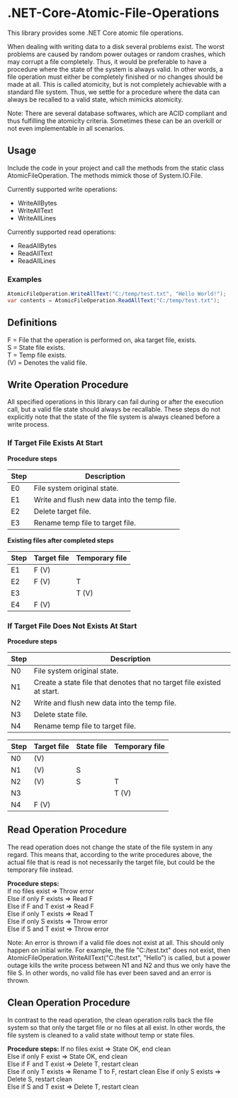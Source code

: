 # .NET-Core-Atomic-File-Operations
This library provides some .NET Core atomic file operations.

When dealing with writing data to a disk several problems exist.
The worst problems are caused by random power outages or random crashes, 
which may corrupt a file completely. Thus, it would be preferable to have
a procedure where the state of the system is always valid. In other words,
a file operation must either be completely finished or no changes should be
made at all. This is called atomicity, but is not completely achievable with
a standard file system. Thus, we settle for a procedure where the data can
always be recalled to a valid state, which mimicks atomicity.

Note: There are several database softwares, which are ACID compliant and thus
fulfilling the atomicity criteria. Sometimes these can be an overkill or not 
even implementable in all scenarios. 



## Usage
Include the code in your project and call the methods from the static class AtomicFileOperation.
The methods mimick those of System.IO.File.

Currently supported write operations:
+ WriteAllBytes
+ WriteAllText
+ WriteAllLines

Currently supported read operations:
+ ReadAllBytes
+ ReadAllText
+ ReadAllLines

### Examples
```cs
AtomicFileOperation.WriteAllText("C:/temp/test.txt", "Hello World!");
var contents = AtomicFileOperation.ReadAllText("C:/temp/test.txt");
```

## Definitions
F = File that the operation is performed on, aka target file, exists.  
S = State file exists.  
T = Temp file exists.  
(V) = Denotes the valid file.  

## Write Operation Procedure
All specified operations in this library can fail during or after the execution
call, but a valid file state should always be recallable. These steps do not explicitly
note that the state of the file system is always cleaned before a write process.

### If Target File Exists At Start
**Procedure steps**

| Step | Description                                      |
|------|--------------------------------------------------|
| E0   | File system original state.                      |
| E1   | Write and flush new data into the temp file.     |
| E2   | Delete target file.                              |
| E3   | Rename temp file to target file.                 |

**Existing files after completed steps**

| Step | Target file | Temporary file |
|------|-------------|----------------|
| E1   | F (V)       |                |
| E2   | F (V)       | T              |
| E3   |             | T (V)          |
| E4   | F (V)       |                |

### If Target File Does Not Exists At Start
**Procedure steps**

| Step | Description                                                                |
|------|----------------------------------------------------------------------------|
| N0   | File system original state.                                                |
| N1   | Create a state file that denotes that no target file existed at start.     |
| N2   | Write and flush new data into the temp file.                               |
| N3   | Delete state file.                                                         |
| N4   | Rename temp file to target file.                                           |

| Step | Target file | State file | Temporary file |
|------|-------------|------------|----------------|
| N0   | (V)         |            |                |
| N1   | (V)         | S          |                |
| N2   | (V)         | S          | T              |
| N3   |             |            | T (V)          |
| N4   | F (V)       |            |                |

## Read Operation Procedure
The read operation does not change the state of the file system in any regard.
This means that, according to the write procedures above, the actual file that
is read is not necessarily the target file, but could be the temporary file 
instead.

**Procedure steps:**  
If no files exist => Throw error  
Else if only F exists => Read F  
Else if F and T exist => Read F  
Else if only T exists => Read T  
Else if only S exists => Throw error  
Else if S and T exist => Throw error  

Note: An error is thrown if a valid file does not exist at all. This should
only happen on initial write. For example, the file "C:/test.txt" does not exist,
then AtomicFileOperation.WriteAllText("C:/test.txt", "Hello") is called, but a
power outage kills the write process between N1 and N2 and thus we only have the
file S. In other words, no valid file has ever been saved and an error is thrown.

## Clean Operation Procedure
In contrast to the read operation, the clean operation rolls back the file system
so that only the target file or no files at all exist. In other words, the file 
system is cleaned to a valid state without temp or state files.

**Procedure steps:**
If no files exist => State OK, end clean  
Else if only F exist => State OK, end clean  
Else if F and T exist => Delete T, restart clean  
Else if only T exists => Rename T to F, restart clean
Else if only S exists => Delete S, restart clean  
Else if S and T exist => Delete T, restart clean  
